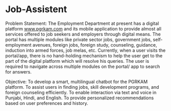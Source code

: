 # Job-Assistent
Problem Statement: The Employment Department at present has a digital platform www.pgrkam.com and its mobile application to provide almost all services offered to job seekers and employers through digital means. The portal has multiple modules like private sector jobs, government jobs, self-employment avenues, foreign jobs, foreign study, counseling, guidance, induction into armed forces, job melas, etc. Currently, when a user visits the portal/app, there is no hand-holding mechanism to help the user get to the part of the digital platform which will resolve his queries. The user is required to navigate across multiple modules on the portal/ app to search for answers.

Objective: 
To develop a smart, multilingual chatbot for the PGRKAM platform.
To assist users in finding jobs, skill development programs, and foreign counseling efficiently.
To enable interaction via text and voice in Punjabi, Hindi, and English.
To provide personalized recommendations based on user preferences and history.


